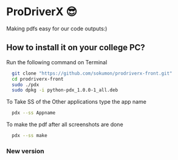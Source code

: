 
# ProDriverX 😎

Making pdfs easy for our code outputs:)

## How to install it on your college PC?

Run the following command on Terminal 

```bash
  git clone "https://github.com/sokumon/prodriverx-front.git"
  cd prodriverx-front
  sudo ./pdx
  sudo dpkg -i python-pdx_1.0.0-1_all.deb
```
To Take SS of the Other applications type the app name 
```bash
  pdx --ss Appname
```
To make the pdf after all screenshots are done 
```bash
  pdx --ss make
```

### New version
